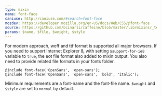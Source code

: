```yaml
---
type: mixin
name: font-face
caniuse: http://caniuse.com/#search=font-face
mozdev: https://developer.mozilla.org/en-US/docs/Web/CSS/@font-face
source: https://github.com/bcinarli/caffeine/blob/master/lib/mixins/_text.scss#L26
params: $name, $file, $weight, $style
---
```

For modern approach, woff and ttf format is supported all major browsers. If you need to support Internet Explorer 8, with setting `$support-for-ie8` variable to `true`, the eot file format also added to mixin output. You also need to provide related file formats in your fonts folder.

``` {.language-scss}
@include font-face('OpenSans', 'open-sans');
@include font-face('OpenSans', 'open-sans', 'bold', 'italic');
```

Minimum requirements are a font-name and the font-file name. `$weight` and `$style` are set to `normal` by default.